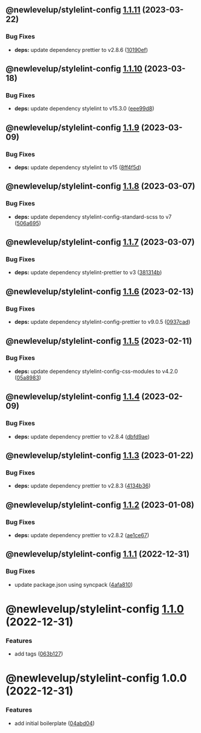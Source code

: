 ## @newlevelup/stylelint-config [1.1.11](https://github.com/newlevelup/config/compare/@newlevelup/stylelint-config@1.1.10...@newlevelup/stylelint-config@1.1.11) (2023-03-22)


### Bug Fixes

* **deps:** update dependency prettier to v2.8.6 ([10190ef](https://github.com/newlevelup/config/commit/10190ef582c95f7838f13820411f481c391921c0))

## @newlevelup/stylelint-config [1.1.10](https://github.com/newlevelup/config/compare/@newlevelup/stylelint-config@1.1.9...@newlevelup/stylelint-config@1.1.10) (2023-03-18)


### Bug Fixes

* **deps:** update dependency stylelint to v15.3.0 ([eee99d8](https://github.com/newlevelup/config/commit/eee99d8e488e9ad8a6dd2f9c9eea3e366cffcaec))

## @newlevelup/stylelint-config [1.1.9](https://github.com/newlevelup/config/compare/@newlevelup/stylelint-config@1.1.8...@newlevelup/stylelint-config@1.1.9) (2023-03-09)


### Bug Fixes

* **deps:** update dependency stylelint to v15 ([8ff4f5d](https://github.com/newlevelup/config/commit/8ff4f5d7c52033497468219aeead6f64abb2114c))

## @newlevelup/stylelint-config [1.1.8](https://github.com/newlevelup/config/compare/@newlevelup/stylelint-config@1.1.7...@newlevelup/stylelint-config@1.1.8) (2023-03-07)


### Bug Fixes

* **deps:** update dependency stylelint-config-standard-scss to v7 ([506a695](https://github.com/newlevelup/config/commit/506a695bdfc4cd9be7a31d4bb4d5ae45a7ddc289))

## @newlevelup/stylelint-config [1.1.7](https://github.com/newlevelup/config/compare/@newlevelup/stylelint-config@1.1.6...@newlevelup/stylelint-config@1.1.7) (2023-03-07)


### Bug Fixes

* **deps:** update dependency stylelint-prettier to v3 ([381314b](https://github.com/newlevelup/config/commit/381314b290bc2efeeb13a907091b4668ece21d79))

## @newlevelup/stylelint-config [1.1.6](https://github.com/newlevelup/config/compare/@newlevelup/stylelint-config@1.1.5...@newlevelup/stylelint-config@1.1.6) (2023-02-13)


### Bug Fixes

* **deps:** update dependency stylelint-config-prettier to v9.0.5 ([0937cad](https://github.com/newlevelup/config/commit/0937cade5a4328465f02681fa574ef8d5fe34cf8))

## @newlevelup/stylelint-config [1.1.5](https://github.com/newlevelup/config/compare/@newlevelup/stylelint-config@1.1.4...@newlevelup/stylelint-config@1.1.5) (2023-02-11)


### Bug Fixes

* **deps:** update dependency stylelint-config-css-modules to v4.2.0 ([05a8983](https://github.com/newlevelup/config/commit/05a89838f4ac66caea48d51920e6682704299fa0))

## @newlevelup/stylelint-config [1.1.4](https://github.com/newlevelup/config/compare/@newlevelup/stylelint-config@1.1.3...@newlevelup/stylelint-config@1.1.4) (2023-02-09)


### Bug Fixes

* **deps:** update dependency prettier to v2.8.4 ([dbfd9ae](https://github.com/newlevelup/config/commit/dbfd9aefdb987a6658403daa8eb19b6da12e9642))

## @newlevelup/stylelint-config [1.1.3](https://github.com/newlevelup/config/compare/@newlevelup/stylelint-config@1.1.2...@newlevelup/stylelint-config@1.1.3) (2023-01-22)


### Bug Fixes

* **deps:** update dependency prettier to v2.8.3 ([4134b36](https://github.com/newlevelup/config/commit/4134b362b90a13d73269782dd9196237444d89c3))

## @newlevelup/stylelint-config [1.1.2](https://github.com/newlevelup/config/compare/@newlevelup/stylelint-config@1.1.1...@newlevelup/stylelint-config@1.1.2) (2023-01-08)


### Bug Fixes

* **deps:** update dependency prettier to v2.8.2 ([ae1ce67](https://github.com/newlevelup/config/commit/ae1ce671a5010fa3781f17c8ba26c0fd909fc057))

## @newlevelup/stylelint-config [1.1.1](https://github.com/newlevelup/config/compare/@newlevelup/stylelint-config@1.1.0...@newlevelup/stylelint-config@1.1.1) (2022-12-31)


### Bug Fixes

* update package.json using syncpack ([4afa810](https://github.com/newlevelup/config/commit/4afa810624c2b0b8483a9c07de1f7b9e4628c5b3))

# @newlevelup/stylelint-config [1.1.0](https://github.com/newlevelup/config/compare/@newlevelup/stylelint-config@1.0.0...@newlevelup/stylelint-config@1.1.0) (2022-12-31)


### Features

* add tags ([063b127](https://github.com/newlevelup/config/commit/063b1278cfc0a52b1f5aa5324371af3f48947837))

# @newlevelup/stylelint-config 1.0.0 (2022-12-31)


### Features

* add initial boilerplate ([04abd04](https://github.com/newlevelup/config/commit/04abd040bc0501f9202853794aea884aa0d31b0c))
